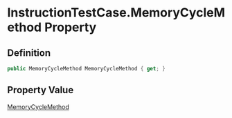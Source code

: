 # InstructionTestCase.MemoryCycleMethod Property
## Definition

```c#
public MemoryCycleMethod MemoryCycleMethod { get; }
```

## Property Value

[MemoryCycleMethod](MrKWatkins.EmulatorTestSuites.Z80.Instruction.MemoryCycleMethod.md)
